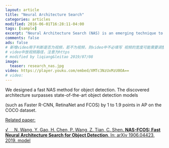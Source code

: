 ```yaml
---
layout: article
title: "Neural Architecture Search"
categories: articles
modified: 2016-06-01T16:28:11-04:00
tags: [sample]
excerpt: "Neural Architecture Search (NAS) is an emerging technique to automatically design neural network structures. We designed a fast NAS method for object detection. The discovered architecture surpasses state-of-the-art object detection models."
comments: false
ads: false
# 新增video用于判断是否为视频，若不为视频，则video中不必填写 视频的宽度可能需要调整
# video中放视频路径，注意为https 
# modified by liqiang&leitao 2019/07/08
image:
  teaser: research_nas.jpg 
video: https://player.youku.com/embed/XMTc3NzUxMzU0OA==
# video:
---
```

We designed a fast NAS method for object detection. The discovered architecture surpasses state-of-the-art object detection models

(such as Faster R-CNN, RetinaNet and FCOS) by 1 to 1.9 points in AP on the COCO dataset.

<u>Related paper:<u/>

&radic; &nbsp; &nbsp; N. Wang, Y. Gao, H. Chen, P. Wang, Z. Tian, C. Shen. **NAS-FCOS: Fast Neural Architecture Search for Object Detection**. In: arXiv 1906.04423, 2019. <a href="https://github.com/Lausannen/NAS-FCOS">model</a>
